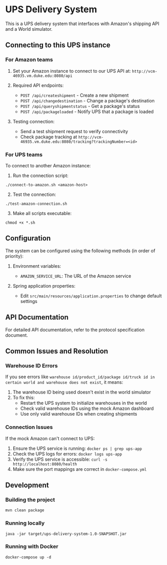 # UPS Delivery System

This is a UPS delivery system that interfaces with Amazon's shipping API and a World simulator.

## Connecting to this UPS instance

### For Amazon teams

1. Set your Amazon instance to connect to our UPS API at: `http://vcm-46935.vm.duke.edu:8080/api`

2. Required API endpoints:
   - `POST /api/createshipment` - Create a new shipment
   - `POST /api/changedestination` - Change a package's destination
   - `POST /api/queryshipmentstatus` - Get a package's status
   - `POST /api/packageloaded` - Notify UPS that a package is loaded

3. Testing connection:
   - Send a test shipment request to verify connectivity
   - Check package tracking at `http://vcm-46935.vm.duke.edu:8080/tracking?trackingNumber=<id>`

### For UPS teams

To connect to another Amazon instance:

1. Run the connection script:
```
./connect-to-amazon.sh <amazon-host>
```

2. Test the connection:
```
./test-amazon-connection.sh
```

3. Make all scripts executable:
```
chmod +x *.sh
```

## Configuration

The system can be configured using the following methods (in order of priority):

1. Environment variables:
   - `AMAZON_SERVICE_URL`: The URL of the Amazon service

2. Spring application properties:
   - Edit `src/main/resources/application.properties` to change default settings

## API Documentation

For detailed API documentation, refer to the protocol specification document.

## Common Issues and Resolution

### Warehouse ID Errors

If you see errors like `warehouse id/product_id/package id/truck id in certain world and warehouse does not exist`, it means:

1. The warehouse ID being used doesn't exist in the world simulator
2. To fix this:
   - Restart the UPS system to initialize warehouses in the world
   - Check valid warehouse IDs using the mock Amazon dashboard
   - Use only valid warehouse IDs when creating shipments

### Connection Issues

If the mock Amazon can't connect to UPS:

1. Ensure the UPS service is running: `docker ps | grep ups-app`
2. Check the UPS logs for errors: `docker logs ups-app`
3. Verify the UPS service is accessible: `curl -s http://localhost:8080/health`
4. Make sure the port mappings are correct in `docker-compose.yml`

## Development

### Building the project
```
mvn clean package
```

### Running locally
```
java -jar target/ups-delivery-system-1.0-SNAPSHOT.jar
```

### Running with Docker
```
docker-compose up -d
``` 